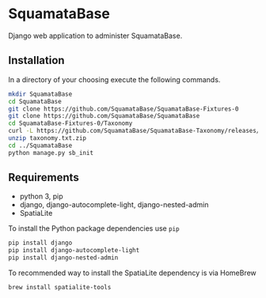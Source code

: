 # SquamataBase

Django web application to administer SquamataBase.

## Installation
In a directory of your choosing execute the following commands.
```bash
mkdir SquamataBase
cd SquamataBase
git clone https://github.com/SquamataBase/SquamataBase-Fixtures-0
git clone https://github.com/SquamataBase/SquamataBase
cd SquamataBase-Fixtures-0/Taxonomy
curl -L https://github.com/SquamataBase/SquamataBase-Taxonomy/releases/download/v1/taxonomy.txt.zip > taxonomy.txt.zip
unzip taxonomy.txt.zip
cd ../SquamataBase
python manage.py sb_init
```

## Requirements
+ python 3, pip
+ django, django-autocomplete-light, django-nested-admin
+ SpatiaLite

To install the Python package dependencies use `pip`
```bash
pip install django
pip install django-autocomplete-light
pip install django-nested-admin
```

To recommended way to install the SpatiaLite dependency is via HomeBrew
```bash
brew install spatialite-tools
```
